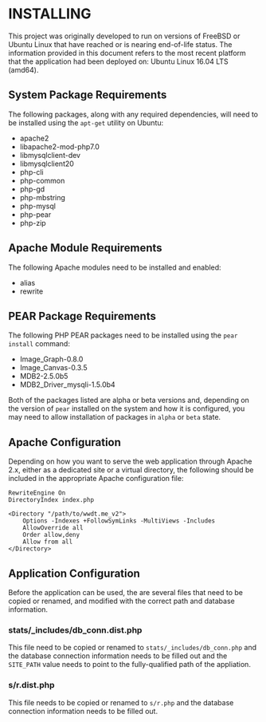 # INSTALLING

This project was originally developed to run on versions of FreeBSD or Ubuntu
Linux that have reached or is nearing end-of-life status. The information
provided in this document refers to the most recent platform that the
application had been deployed on: Ubuntu Linux 16.04 LTS (amd64).

## System Package Requirements

The following packages, along with any required dependencies, will need to
be installed using the `apt-get` utility on Ubuntu:

- apache2
- libapache2-mod-php7.0
- libmysqlclient-dev
- libmysqlclient20
- php-cli
- php-common
- php-gd
- php-mbstring
- php-mysql
- php-pear
- php-zip

## Apache Module Requirements

The following Apache modules need to be installed and enabled:

- alias
- rewrite

## PEAR Package Requirements

The following PHP PEAR packages need to be installed using the `pear install`
command:

- Image_Graph-0.8.0
- Image_Canvas-0.3.5
- MDB2-2.5.0b5
- MDB2_Driver_mysqli-1.5.0b4

Both of the packages listed are alpha or beta versions and, depending on the
version of `pear` installed on the system and how it is configured, you may
need to allow installation of packages in `alpha` or `beta` state.

## Apache Configuration

Depending on how you want to serve the web application through Apache 2.x,
either as a dedicated site or a virtual directory, the following should be
included in the appropriate Apache configuration file:

```
RewriteEngine On
DirectoryIndex index.php

<Directory "/path/to/wwdt.me_v2">
    Options -Indexes +FollowSymLinks -MultiViews -Includes
    AllowOverride all
    Order allow,deny
    Allow from all
</Directory>
```

## Application Configuration

Before the application can be used, the are several files that need to be
copied or renamed, and modified with the correct path and database information.

### stats/_includes/db_conn.dist.php

This file need to be copied or renamed to `stats/_includes/db_conn.php` and the
database connection information needs to be filled out and the `SITE_PATH`
value needs to point to the fully-qualified path of the appliation.

### s/r.dist.php

This file needs to be copied or renamed to `s/r.php` and the database
connection information needs to be filled out.
